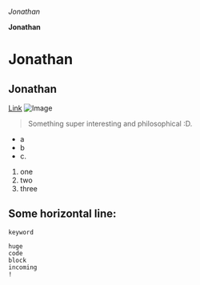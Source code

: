 *Jonathan*

**Jonathan**
# Jonathan
## Jonathan
[Link](http://google.com)
![Image]()
> Something super interesting and philosophical :D. 
* a
* b
* c. 
1. one
2. two
3. three

Some horizontal line:
---
`keyword`
```
huge
code
block
incoming
!
```
